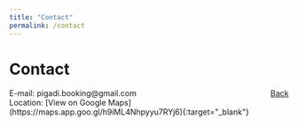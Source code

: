 ```yaml
---
title: "Contact"
permalink: /contact
---
```


Contact
====
<a href="{{ site.url }}" style="float: right;">Back</a>

<style>
  split::after {
          content: attr(data-after);
                     }
  split::before {
          content: attr(data-before);
                     }
</style>
<div>
E-mail: <split data-before="pigadi.booking" data-after="gmail.com">@</split>
</div>
Location: [View on Google Maps](https://maps.app.goo.gl/h9iML4Nhpyyu7RYj6){:target="_blank"}
